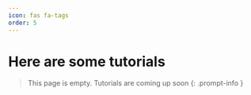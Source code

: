 ```yaml
---
icon: fas fa-tags
order: 5
---
```



# Here are some tutorials

> This page is empty. Tutorials are coming up soon
{: .prompt-info }